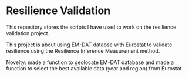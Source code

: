# Resilience Validation

This repository stores the scripts I have used to work on the resilience validation project. 

This project is about using EM-DAT databse with Eurostat to validate resilience using the Resilience Inference Measurement method. 

Novelty: made a function to geolocate EM-DAT database and made a function to select the best available data (year and region) from Eurostat.
